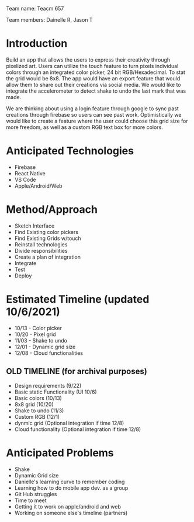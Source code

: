 Team name: Teacm 657

Team members: Dainelle R, Jason T

# Introduction

Build an app that allows the users to express their creativity through pixelized art. Users can utilize the touch feature to turn pixels individual colors through an integrated color picker, 24 bit RGB/Hexadecimal. To stat the grid would be 8x8. The app would have an export feature that would allow them to share out their creations via social media. We would like to integrate the accelerometer to detect shake to undo the last mark that was made. 

We are thinking about using a login feature through google to sync past creations through firebase so users can see past work. Optimistically we would like to create a feature where the user could choose this grid size for more freedom, as well as a custom RGB text box for more colors. 


# Anticipated Technologies

- Firebase
- React Native
- VS Code
- Apple/Android/Web

# Method/Approach

- Sketch Interface
- Find Existing color pickers
- Find Existing Grids w/touch
- Reinstall technologies
- Divide responsibilities
- Create a plan of integration
- Integrate
- Test
- Deploy

# Estimated Timeline (updated 10/6/2021)
- 10/13 - Color picker
- 10/20 - Pixel grid
- 11/03 - Shake to undo
- 12/01 - Dynamic grid size
- 12/08 - Cloud functionalities

## OLD TIMELINE (for archival purposes)
- Design requirements (9/22)
- Basic static Functionality (UI 10/6)
- Basic colors (10/13)
- 8x8 grid (10/20)
- Shake to undo (11/3)
- Custom RGB (12/1)
- dynmic grid (Optional integration if time 12/8)
- Cloud functionality (Optional integration if time 12/8)

# Anticipated Problems

- Shake
- Dynamic Grid size
- Danielle's learning curve to remember coding
- Learning how to do mobile app dev. as a group
- Git Hub struggles
- Time to meet
- Getting it to work on apple/android and web
- Working on someone else's timeline (partners)
